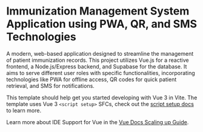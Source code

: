 # Immunization Management System Application using PWA, QR, and SMS Technologies

A modern, web-based application designed to streamline the management of patient immunization records. This project utilizes Vue.js for a reactive frontend, a Node.js/Express backend, and Supabase for the database. It aims to serve different user roles with specific functionalities, incorporating technologies like PWA for offline access, QR codes for quick patient retrieval, and SMS for notifications.

This template should help get you started developing with Vue 3 in Vite. The template uses Vue 3 `<script setup>` SFCs, check out the [script setup docs](https://v3.vuejs.org/api/sfc-script-setup.html#sfc-script-setup) to learn more.

Learn more about IDE Support for Vue in the [Vue Docs Scaling up Guide](https://vuejs.org/guide/scaling-up/tooling.html#ide-support).
